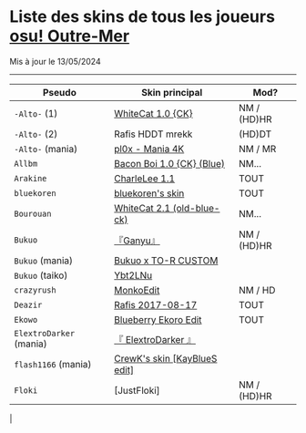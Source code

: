 # Liste des skins de tous les joueurs [osu! Outre-Mer](https://discord.com/invite/bkDfcn8uyX)
Mis à jour le 13/05/2024

-----------------

| Pseudo | Skin principal | Mod? |
| --- | --- | --- |
| `-Alto-` (1) | [WhiteCat 1.0 {CK}](https://osuck.link/s-1107) | NM / (HD)HR
| `-Alto-` (2) | Rafis HDDT mrekk | (HD)DT
| `-Alto-` (mania) | [pl0x - Mania 4K](https://osu.ppy.sh/community/forums/topics/619322?n=1) | NM / MR
| `Allbm` | [Bacon Boi 1.0 {CK} (Blue)](https://skins.osuck.net/skins/1648) | NM...
| `Arakine` | [CharleLee 1.1](https://github.com/MumusLeBG/CharleLee-Skins?tab=readme-ov-file#charlelee-11) | TOUT
| `bluekoren` | [bluekoren's skin]() | TOUT
| `Bourouan` | [WhiteCat 2.1 (old-blue-ck)](https://skins.osuck.net/skins/2021) | NM...
| `Bukuo` | [『Ganyu』](https://reddit.com/kd5t1a) | NM / (HD)HR
| `Bukuo` (mania) | [Bukuo x TO-R CUSTOM](https://drive.google.com/file/d/1kpZ6pAhPxYFtjEYhekcMmAk6Zq3LEOrs/view?usp=sharing) | 
| `Bukuo` (taiko) | [Ybt2LNu](https://cdn.discordapp.com/attachments/689401811957710908/1122824307475763200/Ybt2LNu.osk?ex=6643321f&is=6641e09f&hm=15b457a0e9d4ee8c3f897937dd786eac6898c541b56f11ad4b861eb8ae223ac6&)
| `crazyrush` | [MonkoEdit](https://skins.osuck.net/skins/2011) | NM / HD
| `Deazir` | [Rafis 2017-08-17](https://skins.osuck.net/skins/165) | TOUT
| `Ekowo` | [Blueberry Ekoro Edit](https://skins.osuck.net/skins/1372) | TOUT
| `ElextroDarker` (mania) | [『 ElextroDarker 』](https://drive.google.com/file/d/1_teFbOjyI7EWvAqkDKN-7BSWyvHmcHAu/view)
| `flash1166` (mania) | [CrewK's skin \[KayBlueS edit\]](https://drive.google.com/file/d/1ApGCVFLR1GBeI48kn7UemSVcNZvyDsXX/view)
| `Floki` | [JustFloki] | NM / (HD)HR
| 
